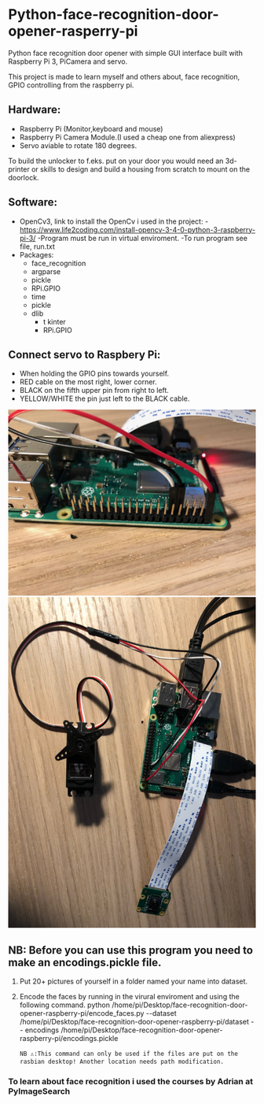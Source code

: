 # Python-face-recognition-door-opener-rasperry-pi
Python face recognition door opener with simple GUI interface built with Raspberry Pi 3, PiCamera and servo.

This project is made to learn myself and others about, face recognition, GPIO controlling
from the raspberry pi.

## Hardware:
- Raspberry Pi (Monitor,keyboard and mouse)
- Raspberry Pi Camera Module.(I used a cheap one from aliexpress)
- Servo aviable to rotate 180 degrees.

To build the unlocker to f.eks. put on your door you would need an 3d-printer or skills to 
design and build a housing from scratch to mount on the doorlock.

## Software:
- OpenCv3, link to install the OpenCv i used in the project:
	-https://www.life2coding.com/install-opencv-3-4-0-python-3-raspberry-pi-3/
	-Program must be run in virtual enviroment.
	-To run program see file, run.txt
- Packages:
	- face_recognition
	- argparse
	- pickle
	- RPi.GPIO
	- time
	- pickle
	- dlib
        - t kinter
        - RPi.GPIO

## Connect servo to Raspbery Pi: 
- When holding the GPIO pins towards yourself.
- RED cable on the most right, lower corner.
- BLACK on the fifth upper pin from right to left.
- YELLOW/WHITE the pin just left to the BLACK cable.

![Servi GOUI-pin setup](/Servo-GPIO-pin-setup.jpeg)
![Servi GOUI-pin setup](/Setup-Camera-and-servo.jpeg)

## NB: Before you can use this program you need to make an encodings.pickle file. 
1. Put 20+ pictures of yourself in a folder named your name into dataset.

2.  Encode the faces by running in the virural enviroment and using the following command.
		python /home/pi/Desktop/face-recognition-door-opener-raspberry-pi/encode_faces.py 
			--dataset /home/pi/Desktop/face-recognition-door-opener-raspberry-pi/dataset
			-- encodings /home/pi/Desktop/face-recognition-door-opener-raspberry-pi/encodings.pickle
	    
		NB ⚠️️️:This command can only be used if the files are put on the rasbian desktop! Another location needs path modification.

### To learn about face recognition i used the courses by Adrian at PyImageSearch
